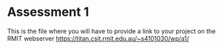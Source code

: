 # Assessment 1
This is the file where you will have to provide a link to your project on the RMIT webserver
https://titan.csit.rmit.edu.au/~s4101030/wp/a1/

